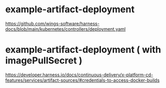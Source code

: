 # example-artifact-deployment

https://github.com/wings-software/harness-docs/blob/main/kubernetes/controllers/deployment.yaml

# example-artifact-deployment ( with imagePullSecret )
https://developer.harness.io/docs/continuous-delivery/x-platform-cd-features/services/artifact-sources/#credentials-to-access-docker-builds
